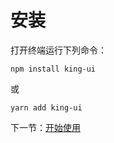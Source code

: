 # 安装
打开终端运行下列命令：
```
npm install king-ui
```
或
```
yarn add king-ui
```

下一节：[开始使用](#/doc/get-start)